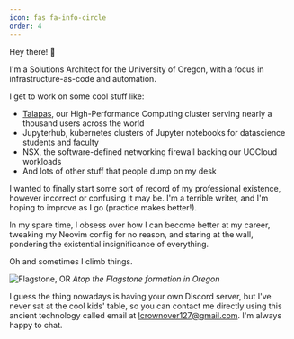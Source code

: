 ```yaml
---
icon: fas fa-info-circle
order: 4
---
```


Hey there! 👋  

I'm a Solutions Architect for the University of Oregon, with a focus in infrastructure-as-code and automation. 

I get to work on some cool stuff like:

- [Talapas](https://racs.uoregon.edu/talapas), our High-Performance Computing cluster serving nearly a thousand users across the world
- Jupyterhub, kubernetes clusters of Jupyter notebooks for datascience students and faculty
- NSX, the software-defined networking firewall backing our UOCloud workloads
- And lots of other stuff that people dump on my desk

I wanted to finally start some sort of record of my professional existence, however incorrect or confusing it may be. I'm a terrible writer, and I'm hoping to improve as I go (practice makes better!).

In my spare time, I obsess over how I can become better at my career, tweaking my Neovim config for no reason, and staring at the wall, pondering the existential insignificance of everything. 

Oh and sometimes I climb things.

![Flagstone, OR](/assets/img/lucas-flagstone-color.jpg)
_Atop the Flagstone formation in Oregon_

I guess the thing nowadays is having your own Discord server, but I've never sat at the cool kids' table, so you can contact me directly using this ancient technology called email at [lcrownover127@gmail.com](mailto:lcrownover127@gmail.com). I'm always happy to chat.